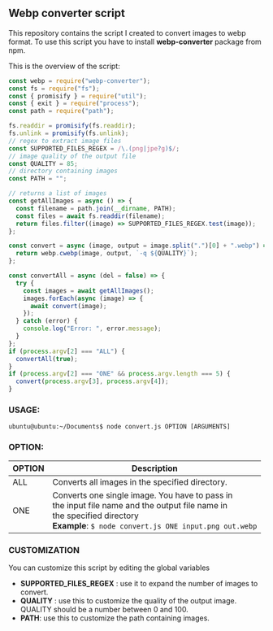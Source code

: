 ## Webp converter script

This repository contains the script I created to convert images to webp format. To use this script you have to install **webp-converter** package from npm.

This is the overview of the script:

```js
const webp = require("webp-converter");
const fs = require("fs");
const { promisify } = require("util");
const { exit } = require("process");
const path = require("path");

fs.readdir = promisify(fs.readdir);
fs.unlink = promisify(fs.unlink);
// regex to extract image files
const SUPPORTED_FILES_REGEX = /\.(png|jpe?g)$/;
// image quality of the output file
const QUALITY = 85;
// directory containing images
const PATH = "";

// returns a list of images
const getAllImages = async () => {
  const filename = path.join(__dirname, PATH);
  const files = await fs.readdir(filename);
  return files.filter((image) => SUPPORTED_FILES_REGEX.test(image));
};

const convert = async (image, output = image.split(".")[0] + ".webp") => {
  return webp.cwebp(image, output, `-q ${QUALITY}`);
};

const convertAll = async (del = false) => {
  try {
    const images = await getAllImages();
    images.forEach(async (image) => {
      await convert(image);
    });
  } catch (error) {
    console.log("Error: ", error.message);
  }
};
if (process.argv[2] === "ALL") {
  convertAll(true);
}
if (process.argv[2] === "ONE" && process.argv.length === 5) {
  convert(process.argv[3], process.argv[4]);
}
```

### USAGE:

```
ubuntu@ubuntu:~/Documents$ node convert.js OPTION [ARGUMENTS]
```

### OPTION:

| OPTION | Description                                                                                                                                                                                  |
| ------ | -------------------------------------------------------------------------------------------------------------------------------------------------------------------------------------------- |
| ALL    | Converts all images in the specified directory.                                                                                                                                              |
| ONE    | Converts one single image. You have to pass in <br>the input file name and the output file name in <br> the specified directory <br> **Example**: `$ node convert.js ONE input.png out.webp` |

### CUSTOMIZATION

You can customize this script by editing the global variables

- **SUPPORTED_FILES_REGEX** : use it to expand the number of images to convert.
- **QUALITY** : use this to customize the quality of the output image. QUALITY should be a number between 0 and 100.
- **PATH**: use this to customize the path containing images.
